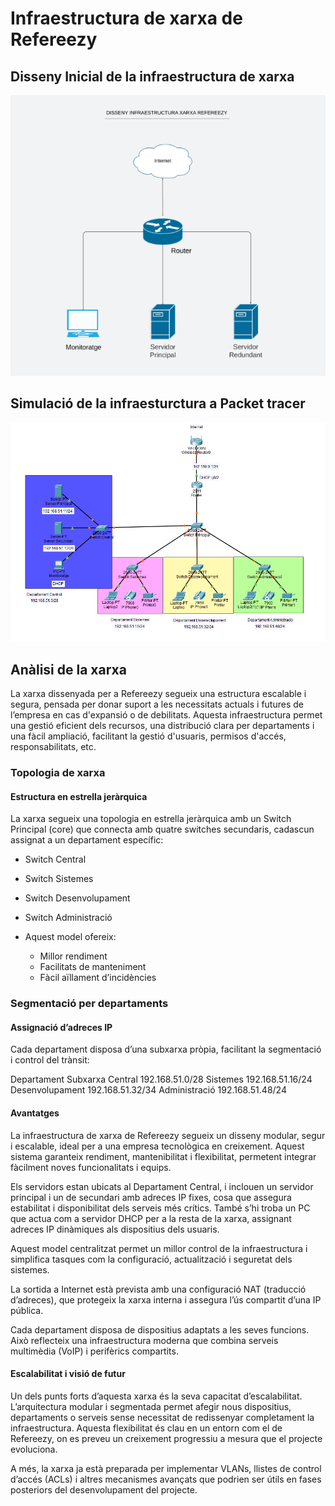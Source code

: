# Infraestructura de xarxa de Refereezy

## Disseny Inicial de la infraestructura de xarxa

![](xarxa.images/drawio.png)

## Simulació de la infraesturctura a Packet tracer

![](xarxa.images/packet-tracer.png)

## Anàlisi de la xarxa

La xarxa dissenyada per a Refereezy segueix una estructura escalable i segura, pensada per donar suport a les necessitats actuals i futures de l’empresa en cas d'expansió o de debilitats. Aquesta infraestructura permet una gestió eficient dels recursos, una distribució clara per departaments i una fàcil ampliació, facilitant la gestió d'usuaris, permisos d'accés, responsabilitats, etc.

### Topologia de xarxa

#### Estructura en estrella jeràrquica

La xarxa segueix una topologia en estrella jeràrquica amb un Switch Principal (core) que connecta amb quatre switches secundaris, cadascun assignat a un departament específic:

- Switch Central
- Switch Sistemes
- Switch Desenvolupament
- Switch Administració

- Aquest model ofereix:
    - Millor rendiment
    - Facilitats de manteniment
    - Fàcil aïllament d’incidències

### Segmentació per departaments

#### Assignació d’adreces IP

Cada departament disposa d’una subxarxa pròpia, facilitant la segmentació i control del trànsit:

Departament	Subxarxa
Central	192.168.51.0/28
Sistemes	192.168.51.16/24
Desenvolupament	192.168.51.32/34
Administració	192.168.51.48/24

#### Avantatges

La infraestructura de xarxa de Refereezy segueix un disseny modular, segur i escalable, ideal per a una empresa tecnològica en creixement. Aquest sistema garanteix rendiment, mantenibilitat i flexibilitat, permetent integrar fàcilment noves funcionalitats i equips.

Els servidors estan ubicats al Departament Central, i inclouen un servidor principal i un de secundari amb adreces IP fixes, cosa que assegura estabilitat i disponibilitat dels serveis més crítics. També s’hi troba un PC que actua com a servidor DHCP per a la resta de la xarxa, assignant adreces IP dinàmiques als dispositius dels usuaris.

Aquest model centralitzat permet un millor control de la infraestructura i simplifica tasques com la configuració, actualització i seguretat dels sistemes.

La sortida a Internet està prevista amb una configuració NAT (traducció d’adreces), que protegeix la xarxa interna i assegura l’ús compartit d’una IP pública.

Cada departament disposa de dispositius adaptats a les seves funcions. Això reflecteix una infraestructura moderna que combina serveis multimèdia (VoIP) i perifèrics compartits.

#### Escalabilitat i visió de futur

Un dels punts forts d’aquesta xarxa és la seva capacitat d’escalabilitat. L’arquitectura modular i segmentada permet afegir nous dispositius, departaments o serveis sense necessitat de redissenyar completament la infraestructura. Aquesta flexibilitat és clau en un entorn com el de Refereezy, on es preveu un creixement progressiu a mesura que el projecte evoluciona.

A més, la xarxa ja està preparada per implementar VLANs, llistes de control d’accés (ACLs) i altres mecanismes avançats que podrien ser útils en fases posteriors del desenvolupament del projecte.

